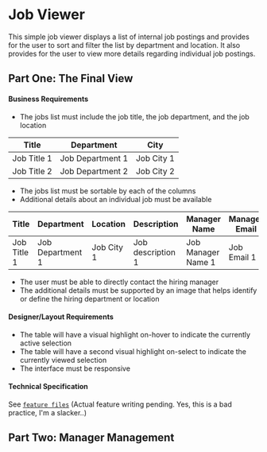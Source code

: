 # Job Viewer
This simple job viewer displays a list of internal job postings and provides for the user to sort and filter the list by department and location. It also provides for the user to view more details regarding individual job postings.

## Part One: The Final View
#### Business Requirements

* The jobs list must include the job title, the job department, and the job location

| Title       | Department       | City       |
| ----------- | ---------------- | ---------- |
| Job Title 1 | Job Department 1 | Job City 1 |
| Job Title 2 | Job Department 2 | Job City 2 |

* The jobs list must be sortable by each of the columns
* Additional details about an individual job must be available

| Title       | Department       | Location   | Description       | Manager Name       | Manager Email |
| ----------- | ---------------- | ---------- | ----------------- | ------------------ | ------------- |
| Job Title 1 | Job Department 1 | Job City 1 | Job description 1 | Job Manager Name 1 | Job Email 1   |

* The user must be able to directly contact the hiring manager
* The additional details must be supported by an image that helps identify or define the hiring department or location

#### Designer/Layout Requirements
* The table will have a visual highlight on-hover to indicate the currently active selection
* The table will have a second visual highlight on-select to indicate the currently viewed selection
* The interface must be responsive

#### Technical Specification
See [<code>feature files</code>](./requirements/) (Actual feature writing pending. Yes, this is a bad practice, I'm a slacker..)

## Part Two: Manager Management